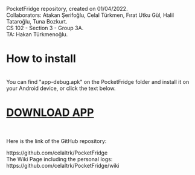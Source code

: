PocketFridge repository, created on 01/04/2022. <br>
Collaborators: Atakan Şerifoğlu, Celal Türkmen, Fırat Utku Gül, Halil Tataroğlu, Tuna Bozkurt.<br>
CS 102 - Section 3 - Group 3A.<br>
TA: Hakan Türkmenoğlu.<br>

<h1> How to install </h1> <br>
You can find "app-debug.apk" on the PocketFridge folder and install it on your Android device, or click the text below. <br>
<h1> <a href="https://github.com/celaltrk/PocketFridge/raw/main/app-debug.apk">DOWNLOAD APP</a></h1> <br>
  

Here is the link of the GitHub repository:
<link> https://github.com/celaltrk/PocketFridge </link> <br>
The Wiki Page including the personal logs: <br>
<link> https://github.com/celaltrk/PocketFridge/wiki </link>
